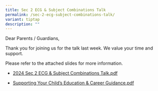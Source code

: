 ```yaml
---
title: Sec 2 ECG & Subject Combinations Talk
permalink: /sec-2-ecg-subject-combinations-talk/
variant: tiptap
description: ""
---
```

<p>Dear Parents / Guardians,</p>
<p>Thank you for joining us for the talk last week. We value your time and
support.</p>
<p>Please refer to the attached slides for more information.</p>
<ul data-tight="true" class="tight">
<li>
<p><a href="/files/2024_Sec_2_ECG___Subject_Combinations_Talk.pdf" rel="noopener noreferrer nofollow" target="_blank">2024 Sec 2 ECG &amp; Subject Combinations Talk.pdf</a>
</p>
</li>
<li>
<p><a href="/files/Supporting_Your_Child_s_Education___Career_Guidance.pdf" rel="noopener noreferrer nofollow" target="_blank">Supporting Your Child’s Education &amp; Career Guidance.pdf</a>
</p>
</li>
</ul>
<p></p>